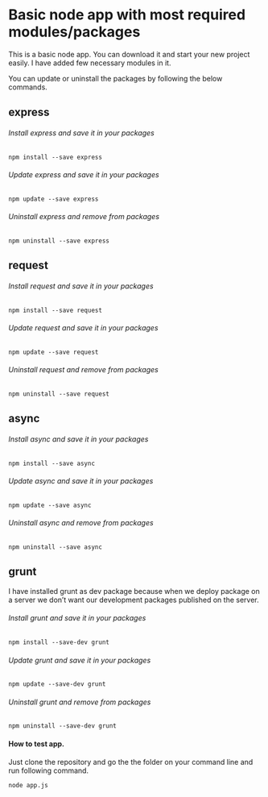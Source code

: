 # Basic node app with most required modules/packages
This is a basic node app. You can download it and start your new project easily. I have added few necessary modules in it.

You can update or uninstall the packages by following the below commands.

## express

###### Install express and save it in your packages
```
npm install --save express
```

###### Update express and save it in your packages
```
npm update --save express
```
###### Uninstall express and remove from packages
```
npm uninstall --save express
```


## request

###### Install request and save it in your packages
```
npm install --save request
```

###### Update request and save it in your packages
```
npm update --save request
```
###### Uninstall request and remove from packages
```
npm uninstall --save request

```

## async

###### Install async and save it in your packages
```
npm install --save async
```

###### Update async and save it in your packages
```
npm update --save async
```
###### Uninstall async and remove from packages
```
npm uninstall --save async
```

## grunt
I have installed grunt as dev package because when we deploy package on a server we don’t want our development packages published on the server.

###### Install grunt and save it in your packages
```
npm install --save-dev grunt
```

###### Update grunt and save it in your packages
```
npm update --save-dev grunt
```
###### Uninstall grunt and remove from packages
```
npm uninstall --save-dev grunt
```

#### How to test app.

Just clone the repository and go the the folder on your command line and run following command.

```
node app.js
```
